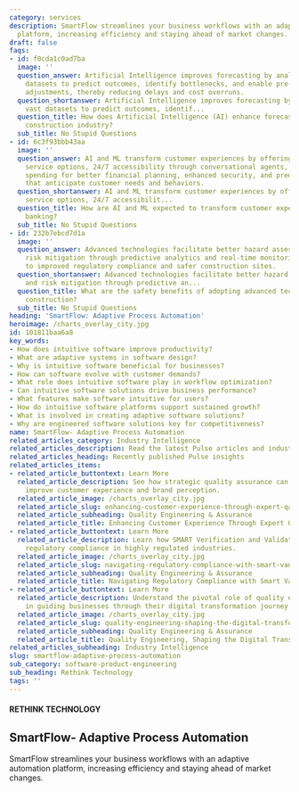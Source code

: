 ```yaml
---
category: services
description: SmartFlow streamlines your business workflows with an adaptive automation
  platform, increasing efficiency and staying ahead of market changes.
draft: false
faqs:
- id: f0cda1c0ad7ba
  image: ''
  question_answer: Artificial Intelligence improves forecasting by analyzing vast
    datasets to predict outcomes, identify bottlenecks, and enable pre-emptive strategy
    adjustments, thereby reducing delays and cost overruns.
  question_shortanswer: Artificial Intelligence improves forecasting by analyzing
    vast datasets to predict outcomes, identif...
  question_title: How does Artificial Intelligence (AI) enhance forecasting in the
    construction industry?
  sub_title: No Stupid Questions
- id: 6c3f93bbb43aa
  image: ''
  question_answer: AI and ML transform customer experiences by offering personalized
    service options, 24/7 accessibility through conversational agents, insights into
    spending for better financial planning, enhanced security, and predictive services
    that anticipate customer needs and behaviors.
  question_shortanswer: AI and ML transform customer experiences by offering personalized
    service options, 24/7 accessibilit...
  question_title: How are AI and ML expected to transform customer experiences in
    banking?
  sub_title: No Stupid Questions
- id: 232b7ebcd7d1a
  image: ''
  question_answer: Advanced technologies facilitate better hazard assessments and
    risk mitigation through predictive analytics and real-time monitoring, leading
    to improved regulatory compliance and safer construction sites.
  question_shortanswer: Advanced technologies facilitate better hazard assessments
    and risk mitigation through predictive an...
  question_title: What are the safety benefits of adopting advanced technologies in
    construction?
  sub_title: No Stupid Questions
heading: 'SmartFlow: Adaptive Process Automation'
heroimage: /charts_overlay_city.jpg
id: 101811baa6a8
key_words:
- How does intuitive software improve productivity?
- What are adaptive systems in software design?
- Why is intuitive software beneficial for businesses?
- How can software evolve with customer demands?
- What role does intuitive software play in workflow optimization?
- Can intuitive software solutions drive business performance?
- What features make software intuitive for users?
- How do intuitive software platforms support sustained growth?
- What is involved in creating adaptive software solutions?
- Why are engineered software solutions key for competitiveness?
name: SmartFlow- Adaptive Process Automation
related_articles_category: Industry Intelligence
related_articles_description: Read the latest Pulse articles and industry insights.
related_articles_heading: Recently published Pulse insights
related_articles_items:
- related_article_buttontext: Learn More
  related_article_description: See how strategic quality assurance can significantly
    improve customer experience and brand perception.
  related_article_image: /charts_overlay_city.jpg
  related_article_slug: enhancing-customer-experience-through-expert-qa
  related_article_subheading: Quality Engineering & Assurance
  related_article_title: Enhancing Customer Experience Through Expert QA
- related_article_buttontext: Learn More
  related_article_description: Learn how SMART Verification and Validation streamline
    regulatory compliance in highly regulated industries.
  related_article_image: /charts_overlay_city.jpg
  related_article_slug: navigating-regulatory-compliance-with-smart-vandv
  related_article_subheading: Quality Engineering & Assurance
  related_article_title: Navigating Regulatory Compliance with Smart VandV
- related_article_buttontext: Learn More
  related_article_description: Understand the pivotal role of quality engineering
    in guiding businesses through their digital transformation journey.
  related_article_image: /charts_overlay_city.jpg
  related_article_slug: quality-engineering-shaping-the-digital-transformation
  related_article_subheading: Quality Engineering & Assurance
  related_article_title: Quality Engineering, Shaping the Digital Transformation
related_articles_subheading: Industry Intelligence
slug: smartflow-adaptive-process-automation
sub_category: software-product-engineering
sub_heading: Rethink Technology
tags: ''
---
```


#### RETHINK TECHNOLOGY
## SmartFlow- Adaptive Process Automation
SmartFlow streamlines your business workflows with an adaptive automation platform, increasing efficiency and staying ahead of market changes.